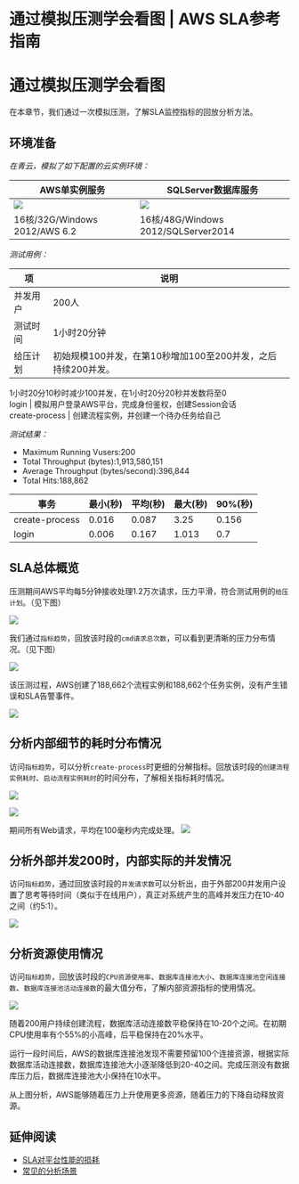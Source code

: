 # 通过模拟压测学会看图 | AWS SLA参考指南

# 通过模拟压测学会看图

在本章节，我们通过一次模拟压测，了解SLA监控指标的回放分析方法。

## 环境准备

_在青云，模拟了如下配置的云实例环境：_

AWS单实例服务 | SQLServer数据库服务  
---|---  
![](https://docs.awspaas.com/reference-guide/aws-paas-sla-reference-guide/appendix1/51.png) | ![](https://docs.awspaas.com/reference-guide/aws-paas-sla-reference-guide/appendix1/52.png)  
16核/32G/Windows 2012/AWS 6.2 | 16核/48G/Windows 2012/SQLServer2014  
  
_测试用例：_

项 | 说明  
---|---  
并发用户 | 200人  
测试时间 | 1小时20分钟  
给压计划 | 初始规模100并发，在第10秒增加100至200并发，之后持续200并发。  
1小时20分10秒时减少100并发，在1小时20分20秒并发数将至0  
login | 模拟用户登录AWS平台，完成身份鉴权，创建Session会话  
create-process | 创建流程实例，并创建一个待办任务给自己  
  
_测试结果：_

  * Maximum Running Vusers:200
  * Total Throughput (bytes):1,913,580,151
  * Average Throughput (bytes/second):396,844
  * Total Hits:188,862

事务 | 最小(秒) | 平均(秒) | 最大(秒) | 90%(秒)  
---|---|---|---|---  
create-process | 0.016 | 0.087 | 3.25 | 0.156  
login | 0.006 | 0.167 | 1.013 | 0.7  
  
## SLA总体概览

压测期间AWS平均每5分钟接收处理1.2万次请求，压力平滑，符合测试用例的`给压计划`。（见下图）

![](https://docs.awspaas.com/reference-guide/aws-paas-sla-reference-guide/appendix1/sla-mvc.png)

我们通过`指标趋势`，回放该时段的`cmd请求总次数`，可以看到更清晰的压力分布情况。（见下图）

![](https://docs.awspaas.com/reference-guide/aws-paas-sla-reference-guide/appendix1/sla-hits.png)

该压测过程，AWS创建了188,662个流程实例和188,662个任务实例，没有产生错误和SLA告警事件。

![](https://docs.awspaas.com/reference-guide/aws-paas-sla-reference-guide/appendix1/sla-summary.png)

## 分析内部细节的耗时分布情况

访问`指标趋势`，可以分析`create-process`时更细的分解指标。回放该时段的`创建流程实例耗时`、`启动流程实例耗时`的时间分布，了解相关指标耗时情况。

![](https://docs.awspaas.com/reference-guide/aws-paas-sla-reference-guide/appendix1/sla-process.png)

![](https://docs.awspaas.com/reference-guide/aws-paas-sla-reference-guide/appendix1/sla-summary.png)

期间所有Web请求，平均在100毫秒内完成处理。 ![](https://docs.awspaas.com/reference-guide/aws-paas-sla-reference-guide/appendix1/sla-response.png)

## 分析外部并发200时，内部实际的并发情况

访问`指标趋势`，通过回放该时段的`并发请求数`可以分析出，由于外部200并发用户设置了思考等待时间（类似于在线用户），真正对系统产生的高峰并发压力在10-40之间（约5:1）。

![](https://docs.awspaas.com/reference-guide/aws-paas-sla-reference-guide/appendix1/sla-user.png)

## 分析资源使用情况

访问`指标趋势`，回放该时段的`CPU资源使用率`、`数据库连接池大小`、`数据库连接池空闲连接数`、`数据库连接池活动连接数`的最大值分布，了解内部资源指标的使用情况。

![](https://docs.awspaas.com/reference-guide/aws-paas-sla-reference-guide/appendix1/sla-db.png)

随着200用户持续创建流程，数据库活动连接数平稳保持在10-20个之间。在初期CPU使用率有个55%的小高峰，后平稳保持在20%水平。

运行一段时间后，AWS的数据库连接池发现不需要预留100个连接资源，根据实际数据库活动连接数，数据库连接池大小逐渐降低到20-40之间。完成压测没有数据库压力后，数据库连接池大小保持在10水平。

从上图分析，AWS能够随着压力上升使用更多资源，随着压力的下降自动释放资源。

## 延伸阅读

  * [SLA对平台性能的损耗](<performance.html>)
  * [常见的分析场景](<question.html>)